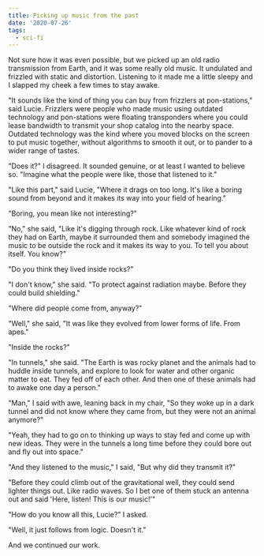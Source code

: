 ```yaml
---
title: Picking up music from the past
date: '2020-07-26'
tags:
  - sci-fi
---
```


Not sure how it was even possible, but we picked up an old radio transmission
from Earth, and it was some really old music. It undulated and frizzled with
static and distortion. Listening to it made me a little sleepy and I slapped my
cheek a few times to stay awake.

<!-- truncate -->

"It sounds like the kind of thing you can buy from frizzlers at pon-stations,"
said Lucie. Frizzlers were people who made music using outdated technology and
pon-stations were floating transponders where you could lease bandwidth to
transmit your shop catalog into the nearby space. Outdated technology was the
kind where you moved blocks on the screen to put music together, without
algorithms to smooth it out, or to pander to a wider range of tastes.

"Does it?" I disagreed. It sounded genuine, or at least I wanted to believe so.
"Imagine what the people were like, those that listened to it."

"Like this part," said Lucie, "Where it drags on too long. It's like a boring
sound from beyond and it makes its way into your field of hearing."

"Boring, you mean like not interesting?"

"No," she said, "Like it's digging through rock. Like whatever kind of rock they
had on Earth, maybe it surrounded them and somebody imagined the music to be
outside the rock and it makes its way to you. To tell you about itself. You
know?"

"Do you think they lived inside rocks?"

"I don't know," she said. "To protect against radiation maybe. Before they could
build shielding."

"Where did people come from, anyway?"

"Well," she said, "It was like they evolved from lower forms of life. From
apes."

"Inside the rocks?"

"In tunnels," she said. "The Earth is was rocky planet and the animals had to
huddle inside tunnels, and explore to look for water and other organic matter to
eat. They fed off of each other. And then one of these animals had to awake one
day a person."

"Man," I said with awe, leaning back in my chair, "So they woke up in a dark
tunnel and did not know where they came from, but they were not an animal
anymore?"

"Yeah, they had to go on to thinking up ways to stay fed and come up with new
ideas. They were in the tunnels a long time before they could bore out and fly
out into space."

"And they listened to the music," I said, "But why did they transmit it?"

"Before they could climb out of the gravitational well, they could send lighter
things out. Like radio waves. So I bet one of them stuck an antenna out and said
'Here, listen! This is our music!'"

"How do you know all this, Lucie?" I asked.

"Well, it just follows from logic. Doesn't it."

And we continued our work.
